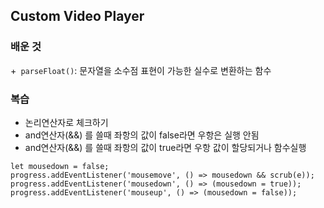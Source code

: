 ##   Custom Video Player
 ### 배운 것    
+``` parseFloat()```: 문자열을 소수점 표현이 가능한 실수로 변환하는 함수
  
 
### 복습
+ 논리연산자로 체크하기
+ and연산자(&&) 를 쓸때 좌항의 값이 false라면 우항은 실행 안됨
+ and연산자(&&) 를 쓸때 좌항의 값이 true라면 우항 값이 할당되거나 함수실행
 ```
let mousedown = false;
progress.addEventListener('mousemove', () => mousedown && scrub(e));
progress.addEventListener('mousedown', () => (mousedown = true));
progress.addEventListener('mouseup', () => (mousedown = false));

 ```
 
